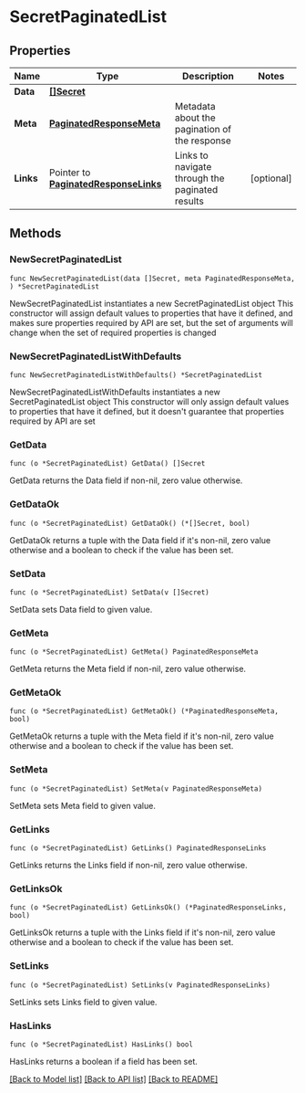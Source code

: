 # SecretPaginatedList

## Properties

Name | Type | Description | Notes
------------ | ------------- | ------------- | -------------
**Data** | [**[]Secret**](Secret.md) |  | 
**Meta** | [**PaginatedResponseMeta**](PaginatedResponseMeta.md) | Metadata about the pagination of the response | 
**Links** | Pointer to [**PaginatedResponseLinks**](PaginatedResponseLinks.md) | Links to navigate through the paginated results | [optional] 

## Methods

### NewSecretPaginatedList

`func NewSecretPaginatedList(data []Secret, meta PaginatedResponseMeta, ) *SecretPaginatedList`

NewSecretPaginatedList instantiates a new SecretPaginatedList object
This constructor will assign default values to properties that have it defined,
and makes sure properties required by API are set, but the set of arguments
will change when the set of required properties is changed

### NewSecretPaginatedListWithDefaults

`func NewSecretPaginatedListWithDefaults() *SecretPaginatedList`

NewSecretPaginatedListWithDefaults instantiates a new SecretPaginatedList object
This constructor will only assign default values to properties that have it defined,
but it doesn't guarantee that properties required by API are set

### GetData

`func (o *SecretPaginatedList) GetData() []Secret`

GetData returns the Data field if non-nil, zero value otherwise.

### GetDataOk

`func (o *SecretPaginatedList) GetDataOk() (*[]Secret, bool)`

GetDataOk returns a tuple with the Data field if it's non-nil, zero value otherwise
and a boolean to check if the value has been set.

### SetData

`func (o *SecretPaginatedList) SetData(v []Secret)`

SetData sets Data field to given value.


### GetMeta

`func (o *SecretPaginatedList) GetMeta() PaginatedResponseMeta`

GetMeta returns the Meta field if non-nil, zero value otherwise.

### GetMetaOk

`func (o *SecretPaginatedList) GetMetaOk() (*PaginatedResponseMeta, bool)`

GetMetaOk returns a tuple with the Meta field if it's non-nil, zero value otherwise
and a boolean to check if the value has been set.

### SetMeta

`func (o *SecretPaginatedList) SetMeta(v PaginatedResponseMeta)`

SetMeta sets Meta field to given value.


### GetLinks

`func (o *SecretPaginatedList) GetLinks() PaginatedResponseLinks`

GetLinks returns the Links field if non-nil, zero value otherwise.

### GetLinksOk

`func (o *SecretPaginatedList) GetLinksOk() (*PaginatedResponseLinks, bool)`

GetLinksOk returns a tuple with the Links field if it's non-nil, zero value otherwise
and a boolean to check if the value has been set.

### SetLinks

`func (o *SecretPaginatedList) SetLinks(v PaginatedResponseLinks)`

SetLinks sets Links field to given value.

### HasLinks

`func (o *SecretPaginatedList) HasLinks() bool`

HasLinks returns a boolean if a field has been set.


[[Back to Model list]](../README.md#documentation-for-models) [[Back to API list]](../README.md#documentation-for-api-endpoints) [[Back to README]](../README.md)


